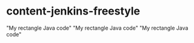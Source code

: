 # content-jenkins-freestyle
"My rectangle Java code"  "My rectangle Java code" 
"My rectangle Java code" 
